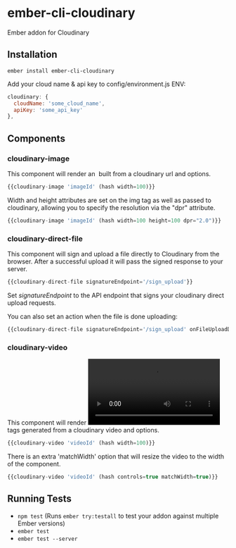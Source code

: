 # ember-cli-cloudinary #

Ember addon for Cloudinary

## Installation ##

```ember install ember-cli-cloudinary```

Add your cloud name & api key to config/environment.js ENV:

```javascript
cloudinary: {
  cloudName: 'some_cloud_name',
  apiKey: 'some_api_key'
},
```

## Components ##

### cloudinary-image ###

This component will render an <img> built from a cloudinary url and options.

```javascript
{{cloudinary-image 'imageId' (hash width=100)}}
```

Width and height attributes are set on the img tag as well as passed to cloudinary, allowing you to specify the resolution via the "dpr" attribute.

```javascript
{{cloudinary-image 'imageId' (hash width=100 height=100 dpr="2.0")}}
```

### cloudinary-direct-file ###

This component will sign and upload a file directly to Cloudinary from the browser. After a successful upload it will pass the signed response to your server.

```javascript
{{cloudinary-direct-file signatureEndpoint='/sign_upload'}}
```

Set *signatureEndpoint* to the API endpoint that signs your cloudinary direct upload requests.

You can also set an action when the file is done uploading:

```javascript
{{cloudinary-direct-file signatureEndpoint='/sign_upload' onFileUploadDone=(action 'showThumbnail')}}
```


### cloudinary-video ###

This component will render <video><source></video> tags generated from a cloudinary video and options.

```javascript
{{cloudinary-video 'videoId' (hash width=100)}}
```

There is an extra 'matchWidth' option that will resize the video to the width of the component.

```javascript
{{cloudinary-video 'videoId' (hash controls=true matchWidth=true)}}
```


## Running Tests ##

* `npm test` (Runs `ember try:testall` to test your addon against multiple Ember versions)
* `ember test`
* `ember test --server`
